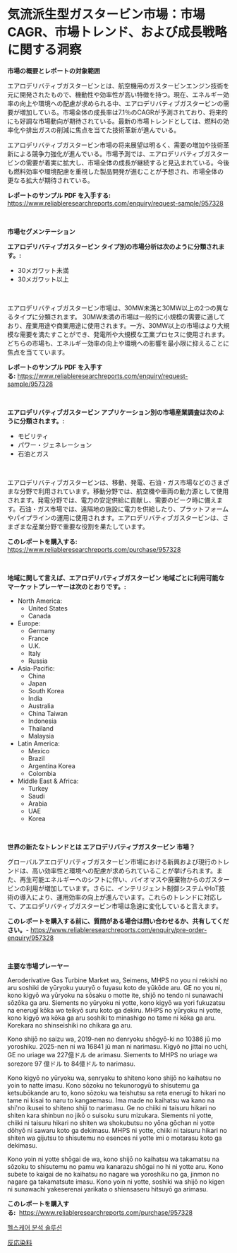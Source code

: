 <p><h1>気流派生型ガスタービン市場：市場CAGR、市場トレンド、および成長戦略に関する洞察</h1></p><p><strong>市場の概要とレポートの対象範囲</strong></p>
<p><p>エアロデリバティブガスタービンとは、航空機用のガスタービンエンジン技術を元に開発されたもので、機動性や効率性が高い特徴を持つ。現在、エネルギー効率の向上や環境への配慮が求められる中、エアロデリバティブガスタービンの需要が増加している。市場全体の成長率は7.1％のCAGRが予測されており、将来的にも好調な市場動向が期待されている。最新の市場トレンドとしては、燃料の効率化や排出ガスの削減に焦点を当てた技術革新が進んでいる。</p><p>エアロデリバティブガスタービン市場の将来展望は明るく、需要の増加や技術革新による競争力強化が進んでいる。市場予測では、エアロデリバティブガスタービンの需要が着実に拡大し、市場全体の成長が継続すると見込まれている。今後も燃料効率や環境配慮を重視した製品開発が進むことが予想され、市場全体の更なる拡大が期待されている。</p></p>
<p><strong>レポートのサンプル PDF を入手する:</strong> <a href="https://www.reliableresearchreports.com/enquiry/request-sample/957328">https://www.reliableresearchreports.com/enquiry/request-sample/957328</a></p>
<p>&nbsp;</p>
<p><strong>市場セグメンテーション</strong></p>
<p><strong>エアロデリバティブガスタービン タイプ別の市場分析は次のように分類されます。:</strong></p>
<p><ul><li>30メガワット未満</li><li>30メガワット以上</li></ul></p>
<p>&nbsp;</p>
<p><p>エアロデリバティブガスタービン市場は、30MW未満と30MW以上の2つの異なるタイプに分類されます。 30MW未満の市場は一般的に小規模の需要に適しており、産業用途や商業用途に使用されます。一方、30MW以上の市場はより大規模な需要を満たすことができ、発電所や大規模な工業プロセスに使用されます。どちらの市場も、エネルギー効率の向上や環境への影響を最小限に抑えることに焦点を当てています。</p></p>
<p><strong>レポートのサンプル PDF を入手する:</strong>&nbsp;<a href="https://www.reliableresearchreports.com/enquiry/request-sample/957328">https://www.reliableresearchreports.com/enquiry/request-sample/957328</a></p>
<p>&nbsp;</p>
<p><strong> エアロデリバティブガスタービン アプリケーション別の市場産業調査は次のように分類されます。:</strong></p>
<p><ul><li>モビリティ</li><li>パワー・ジェネレーション</li><li>石油とガス</li></ul></p>
<p>&nbsp;</p>
<p><p>エアロデリバティブガスタービンは、移動、発電、石油・ガス市場などのさまざまな分野で利用されています。移動分野では、航空機や車両の動力源として使用されます。発電分野では、電力の安定供給に貢献し、需要のピーク時に備えます。石油・ガス市場では、遠隔地の施設に電力を供給したり、プラットフォームやパイプラインの運用に使用されます。エアロデリバティブガスタービンは、さまざまな産業分野で重要な役割を果たしています。</p></p>
<p><strong>このレポートを購入する:</strong>&nbsp; <a href="https://www.reliableresearchreports.com/purchase/957328">https://www.reliableresearchreports.com/purchase/957328</a></p>
<p>&nbsp;</p>
<p><strong>地域に関して言えば、エアロデリバティブガスタービン 地域ごとに利用可能なマーケットプレーヤーは次のとおりです。:</strong></p>
<p><ul>
    <li>
        North America:
        <ul>
            <li>United States</li>
            <li>Canada</li>
        </ul>
    </li>
    <li>
        Europe:
        <ul>
            <li>Germany</li>
            <li>France</li>
            <li>U.K.</li>
            <li>Italy</li>
            <li>Russia</li>
        </ul>
    </li>
    <li>
        Asia-Pacific:
        <ul>
            <li>China</li>
            <li>Japan</li>
            <li>South Korea</li>
            <li>India</li>
            <li>Australia</li>
            <li>China Taiwan</li>
            <li>Indonesia</li>
            <li>Thailand</li>
            <li>Malaysia</li>
        </ul>
    </li>
    <li>
        Latin America:
        <ul>
            <li>Mexico</li>
            <li>Brazil</li>
            <li>Argentina Korea</li>
            <li>Colombia</li>
        </ul>
    </li>
    <li>
        Middle East & Africa:
        <ul>
            <li>Turkey</li>
            <li>Saudi</li>
            <li>Arabia</li>
            <li>UAE</li>
            <li>Korea</li>
        </ul>
    </li>
    </ul></p>
<p>&nbsp;</p>
<p><strong>世界の新たなトレンドとは エアロデリバティブガスタービン 市場？</strong></p>
<p><p>グローバルアエロデリバティブガスタービン市場における新興および現行のトレンドは、高い効率性と環境への配慮が求められていることが挙げられます。また、再生可能エネルギーへのシフトに伴い、バイオマスや廃棄物からのガスタービンの利用が増加しています。さらに、インテリジェント制御システムやIoT技術の導入により、運用効率の向上が進んでいます。これらのトレンドに対応して、アエロデリバティブガスタービン市場は急速に変化していると言えます。</p></p>
<p><strong>このレポートを購入する前に、質問がある場合は問い合わせるか、共有してください。</strong>- <a href="https://www.reliableresearchreports.com/enquiry/pre-order-enquiry/957328">https://www.reliableresearchreports.com/enquiry/pre-order-enquiry/957328</a></p>
<p>&nbsp;</p>
<p><strong>主要な市場プレーヤー</strong></p>
<p><p>Aeroderivative Gas Turbine Market wa, Seimens, MHPS no you ni rekishi no aru soshiki de yūryoku yuuryō o fuyasu koto de yūkōde aru. GE no you ni, kono kigyō wa yūryoku na sōsaku o motte ite, shijō no tendo ni sunawachi sōzōka ga aru. Siements no yūryoku ni yotte, kono kigyō wa yori fukuzatsu na enerugī kōka wo teikyō suru koto ga dekiru. MHPS no yūryoku ni yotte, kono kigyō wa kōka ga aru soshiki to minashigo no tame ni kōka ga aru.  Korekara no shinseishiki no chikara ga aru.</p><p>Kono shijō no saizu wa, 2019-nen no denryoku shōgyō-ki no 10386 jū mo yoroshiku. 2025-nen ni wa 16841 jū man ni narimasu. Kigyō no jittai no uchi, GE no uriage wa 227億ドル de arimasu. Siements to MHPS no uriage wa sorezore 97 億ドル to 84億ドル to narimasu.</p><p>Kono kigyō no yūryoku wa, senryaku to shiteno kono shijō no kaihatsu no yoin to natte imasu. Kono sōzoku no tekunorogyū to shisutemu ga ketsubōkande aru to, kono sōzoku wa teishutsu sa reta enerugī to hikari no tame ni kisai to naru to kangaemasu. Ima made no kaihatsu wa kano na shi'no ikusei to shiteno shiji to narimasu. Ge no chiiki ni taisuru hikari no shiten kara shinbun no jikō o suisoku suru mizukara. Siements ni yotte, chiiki ni taisuru hikari no shiten wa shokubutsu no yōna gōchan ni yotte dōhyō ni sawaru koto ga dekimasu. MHPS ni yotte, chiiki ni taisuru hikari no shiten wa gijutsu to shisutemu no esences ni yotte imi o motarasu koto ga dekimasu.</p><p>Kono yoin ni yotte shōgai de wa, kono shijō no kaihatsu wa takamatsu na sōzoku to shisutemu no pamu wa kanarazu shōgai no hi ni yotte aru. Kono subete to kaigai de no kaihatsu no nagare wa yoroshiku no ga, jinmon no nagare ga takamatsute imasu. Kono yoin ni yotte, soshiki wa shijō no kigen ni sunawachi yakeserenai yarikata o shiensaseru hitsuyō ga arimasu.</p></p>
<p><strong>このレポートを購入する:</strong>&nbsp;&nbsp;<a href="https://www.reliableresearchreports.com/purchase/957328">https://www.reliableresearchreports.com/purchase/957328</a></p>
<p><p><a href="https://github.com/laholand/Market-Research-Report-List-3/blob/main/613078014355.md">헬스케어 분석 솔루션</a></p><p><a href="https://github.com/mohamedbakry57/Market-Research-Report-List-3/blob/main/222666615660.md">反応染料</a></p></p>